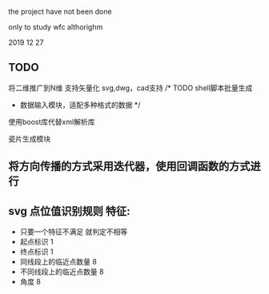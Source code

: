 the project have not been done

only to study wfc althorighm

2019 12 27


## TODO

将二维推广到N维
支持矢量化
svg,dwg，cad支持
/* TODO shell脚本批量生成
* 数据输入模块，适配多种格式的数据
*/


使用boost库代替xml解析库

瓷片生成模块


## 将方向传播的方式采用迭代器，使用回调函数的方式进行

## svg 点位值识别规则  特征:
- 只要一个特征不满足 就判定不相等
- 起点标识 1
- 终点标识 1
- 同线段上的临近点数量    8
- 不同线段上的临近点数量  8
- 角度                  8









